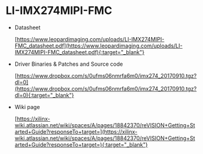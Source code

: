 LI-IMX274MIPI-FMC
===

- Datasheet

    [https://www.leopardimaging.com/uploads/LI-IMX274MIPI-FMC_datasheet.pdf](https://www.leopardimaging.com/uploads/LI-IMX274MIPI-FMC_datasheet.pdf){:target="_blank"}
    
- Driver Binaries & Patches and Source code

    [https://www.dropbox.com/s/0ufms06nmrfa6m0/imx274_20170910.tgz?dl=0](https://www.dropbox.com/s/0ufms06nmrfa6m0/imx274_20170910.tgz?dl=0){:target="_blank"}
    
- Wiki page

    [https://xilinx-wiki.atlassian.net/wiki/spaces/A/pages/18842370/reVISION+Getting+Started+Guide?responseTo+target=](https://xilinx-wiki.atlassian.net/wiki/spaces/A/pages/18842370/reVISION+Getting+Started+Guide?responseTo+target=){:target="_blank"}
    
